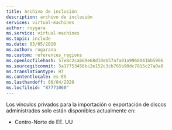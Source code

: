 ```yaml
---
title: Archivo de inclusión
description: archivo de inclusión
services: virtual-machines
author: roygara
ms.service: virtual-machines
ms.topic: include
ms.date: 03/05/2020
ms.author: rogarana
ms.custom: references_regions
ms.openlocfilehash: 57e8c2cab69e68d10eb57afa01a9968041bb5906
ms.sourcegitcommit: 5a37753456bc2e152c3cb765b90dc7815c27a0a8
ms.translationtype: HT
ms.contentlocale: es-ES
ms.lasthandoff: 08/04/2020
ms.locfileid: "87771060"
---
```

Los vínculos privados para la importación o exportación de discos administrados solo están disponibles actualmente en:

- Centro-Norte de EE. UU
